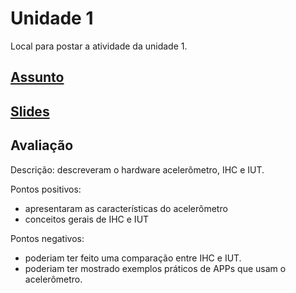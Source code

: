 # Unidade 1

Local para postar a atividade da unidade 1.  

## [Assunto](Assunto.pdf "Assunto")  

## [Slides](Slides.pdf "Slides")  

## Avaliação

Descrição: descreveram o hardware acelerômetro, IHC e IUT.  

Pontos positivos:  

- apresentaram as características do acelerômetro  
- conceitos gerais de IHC e IUT  

Pontos negativos:  

- poderiam ter feito uma comparação entre IHC e IUT.  
- poderiam ter mostrado exemplos práticos de APPs que usam o acelerômetro.  
